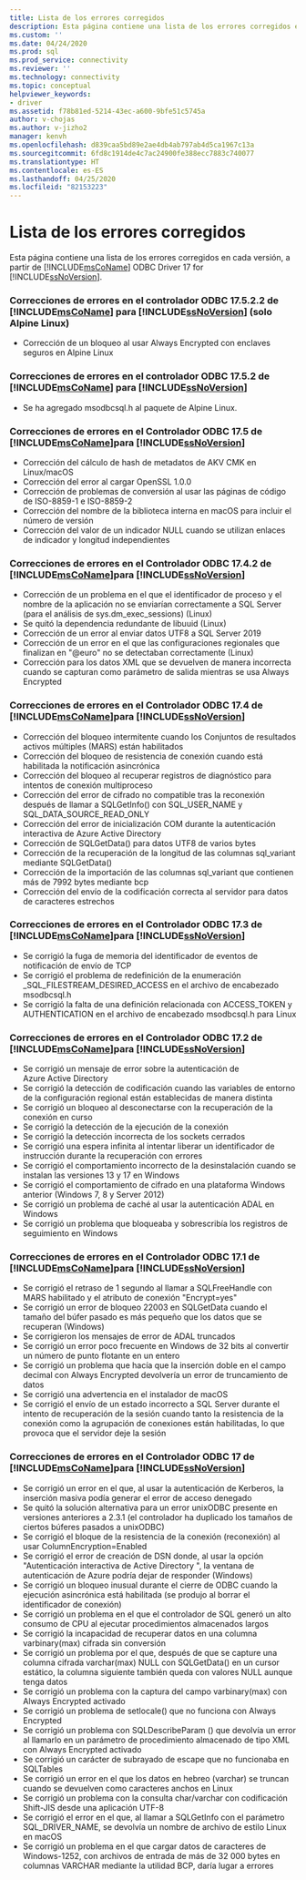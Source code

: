 ```yaml
---
title: Lista de los errores corregidos
description: Esta página contiene una lista de los errores corregidos en cada versión, a partir de Microsoft ODBC Driver 17 for SQL Server.
ms.custom: ''
ms.date: 04/24/2020
ms.prod: sql
ms.prod_service: connectivity
ms.reviewer: ''
ms.technology: connectivity
ms.topic: conceptual
helpviewer_keywords:
- driver
ms.assetid: f78b81ed-5214-43ec-a600-9bfe51c5745a
author: v-chojas
ms.author: v-jizho2
manager: kenvh
ms.openlocfilehash: d839caa5bd89e2ae4db4ab797ab4d5ca1967c13a
ms.sourcegitcommit: 6fd8c1914de4c7ac24900fe388ecc7883c740077
ms.translationtype: HT
ms.contentlocale: es-ES
ms.lasthandoff: 04/25/2020
ms.locfileid: "82153223"
---
```

# <a name="list-of-bugs-fixed"></a>Lista de los errores corregidos

Esta página contiene una lista de los errores corregidos en cada versión, a partir de [!INCLUDE[msCoName](../../includes/msconame_md.md)] ODBC Driver 17 for [!INCLUDE[ssNoVersion](../../includes/ssnoversion-md.md)].

### <a name="bug-fixes-in-the-msconame-odbc-driver-17522-for-ssnoversion-alpine-linux-only"></a>Correcciones de errores en el controlador ODBC 17.5.2.2 de [!INCLUDE[msCoName](../../includes/msconame_md.md)] para [!INCLUDE[ssNoVersion](../../includes/ssnoversion-md.md)] (solo Alpine Linux)

- Corrección de un bloqueo al usar Always Encrypted con enclaves seguros en Alpine Linux

### <a name="bug-fixes-in-the-msconame-odbc-driver-1752-for-ssnoversion"></a>Correcciones de errores en el controlador ODBC 17.5.2 de [!INCLUDE[msCoName](../../includes/msconame_md.md)] para [!INCLUDE[ssNoVersion](../../includes/ssnoversion-md.md)]

- Se ha agregado msodbcsql.h al paquete de Alpine Linux.

### <a name="bug-fixes-in-the-msconame-odbc-driver-175-for-ssnoversion"></a>Correcciones de errores en el Controlador ODBC 17.5 de [!INCLUDE[msCoName](../../includes/msconame_md.md)]para [!INCLUDE[ssNoVersion](../../includes/ssnoversion-md.md)]

- Corrección del cálculo de hash de metadatos de AKV CMK en Linux/macOS
- Corrección del error al cargar OpenSSL 1.0.0
- Corrección de problemas de conversión al usar las páginas de código de ISO-8859-1 e ISO-8859-2
- Corrección del nombre de la biblioteca interna en macOS para incluir el número de versión
- Corrección del valor de un indicador NULL cuando se utilizan enlaces de indicador y longitud independientes

### <a name="bug-fixes-in-the-msconame-odbc-driver-1742-for-ssnoversion"></a>Correcciones de errores en el Controlador ODBC 17.4.2 de [!INCLUDE[msCoName](../../includes/msconame_md.md)]para [!INCLUDE[ssNoVersion](../../includes/ssnoversion-md.md)]

 - Corrección de un problema en el que el identificador de proceso y el nombre de la aplicación no se enviarían correctamente a SQL Server (para el análisis de sys.dm_exec_sessions) (Linux)
 - Se quitó la dependencia redundante de libuuid (Linux)
 - Corrección de un error al enviar datos UTF8 a SQL Server 2019
 - Corrección de un error en el que las configuraciones regionales que finalizan en "@euro" no se detectaban correctamente (Linux)
 - Corrección para los datos XML que se devuelven de manera incorrecta cuando se capturan como parámetro de salida mientras se usa Always Encrypted

### <a name="bug-fixes-in-the-msconame-odbc-driver-174-for-ssnoversion"></a>Correcciones de errores en el Controlador ODBC 17.4 de [!INCLUDE[msCoName](../../includes/msconame_md.md)]para [!INCLUDE[ssNoVersion](../../includes/ssnoversion-md.md)]

- Corrección del bloqueo intermitente cuando los Conjuntos de resultados activos múltiples (MARS) están habilitados
- Corrección del bloqueo de resistencia de conexión cuando está habilitada la notificación asincrónica
- Corrección del bloqueo al recuperar registros de diagnóstico para intentos de conexión multiproceso
- Corrección del error de cifrado no compatible tras la reconexión después de llamar a SQLGetInfo() con SQL_USER_NAME y SQL_DATA_SOURCE_READ_ONLY
- Corrección del error de inicialización COM durante la autenticación interactiva de Azure Active Directory
- Corrección de SQLGetData() para datos UTF8 de varios bytes
- Corrección de la recuperación de la longitud de las columnas sql_variant mediante SQLGetData()
- Corrección de la importación de las columnas sql_variant que contienen más de 7992 bytes mediante bcp
- Corrección del envío de la codificación correcta al servidor para datos de caracteres estrechos

### <a name="bug-fixes-in-the-msconame-odbc-driver-173-for-ssnoversion"></a>Correcciones de errores en el Controlador ODBC 17.3 de [!INCLUDE[msCoName](../../includes/msconame_md.md)]para [!INCLUDE[ssNoVersion](../../includes/ssnoversion-md.md)]

- Se corrigió la fuga de memoria del identificador de eventos de notificación de envío de TCP
- Se corrigió el problema de redefinición de la enumeración _SQL_FILESTREAM_DESIRED_ACCESS en el archivo de encabezado msodbcsql.h
- Se corrigió la falta de una definición relacionada con ACCESS_TOKEN y AUTHENTICATION en el archivo de encabezado msodbcsql.h para Linux

### <a name="bug-fixes-in-the-msconame-odbc-driver-172-for-ssnoversion"></a>Correcciones de errores en el Controlador ODBC 17.2 de [!INCLUDE[msCoName](../../includes/msconame_md.md)]para [!INCLUDE[ssNoVersion](../../includes/ssnoversion-md.md)]

- Se corrigió un mensaje de error sobre la autenticación de Azure Active Directory
- Se corrigió la detección de codificación cuando las variables de entorno de la configuración regional están establecidas de manera distinta
- Se corrigió un bloqueo al desconectarse con la recuperación de la conexión en curso
- Se corrigió la detección de la ejecución de la conexión
- Se corrigió la detección incorrecta de los sockets cerrados
- Se corrigió una espera infinita al intentar liberar un identificador de instrucción durante la recuperación con errores
- Se corrigió el comportamiento incorrecto de la desinstalación cuando se instalan las versiones 13 y 17 en Windows
- Se corrigió el comportamiento de cifrado en una plataforma Windows anterior (Windows 7, 8 y Server 2012)
- Se corrigió un problema de caché al usar la autenticación ADAL en Windows
- Se corrigió un problema que bloqueaba y sobrescribía los registros de seguimiento en Windows

### <a name="bug-fixes-in-the-msconame-odbc-driver-171-for-ssnoversion"></a>Correcciones de errores en el Controlador ODBC 17.1 de [!INCLUDE[msCoName](../../includes/msconame_md.md)]para [!INCLUDE[ssNoVersion](../../includes/ssnoversion-md.md)]

- Se corrigió el retraso de 1 segundo al llamar a SQLFreeHandle con MARS habilitado y el atributo de conexión "Encrypt=yes"
- Se corrigió un error de bloqueo 22003 en SQLGetData cuando el tamaño del búfer pasado es más pequeño que los datos que se recuperan (Windows)
- Se corrigieron los mensajes de error de ADAL truncados
- Se corrigió un error poco frecuente en Windows de 32 bits al convertir un número de punto flotante en un entero
- Se corrigió un problema que hacía que la inserción doble en el campo decimal con Always Encrypted devolvería un error de truncamiento de datos
- Se corrigió una advertencia en el instalador de macOS
- Se corrigió el envío de un estado incorrecto a SQL Server durante el intento de recuperación de la sesión cuando tanto la resistencia de la conexión como la agrupación de conexiones están habilitadas, lo que provoca que el servidor deje la sesión

### <a name="bug-fixes-in-the-msconame-odbc-driver-17-for-ssnoversion"></a>Correcciones de errores en el Controlador ODBC 17 de [!INCLUDE[msCoName](../../includes/msconame_md.md)]para [!INCLUDE[ssNoVersion](../../includes/ssnoversion-md.md)]

- Se corrigió un error en el que, al usar la autenticación de Kerberos, la inserción masiva podía generar el error de acceso denegado
- Se quitó la solución alternativa para un error unixODBC presente en versiones anteriores a 2.3.1 (el controlador ha duplicado los tamaños de ciertos búferes pasados a unixODBC)
- Se corrigió el bloque de la resistencia de la conexión (reconexión) al usar ColumnEncryption=Enabled
- Se corrigió el error de creación de DSN donde, al usar la opción "Autenticación interactiva de Active Directory ", la ventana de autenticación de Azure podría dejar de responder (Windows)
- Se corrigió un bloqueo inusual durante el cierre de ODBC cuando la ejecución asincrónica está habilitada (se produjo al borrar el identificador de conexión)
- Se corrigió un problema en el que el controlador de SQL generó un alto consumo de CPU al ejecutar procedimientos almacenados largos
- Se corrigió la incapacidad de recuperar datos en una columna varbinary(max) cifrada sin conversión
- Se corrigió un problema por el que, después de que se capture una columna cifrada varchar(max) NULL con SQLGetData() en un cursor estático, la columna siguiente también queda con valores NULL aunque tenga datos
- Se corrigió un problema con la captura del campo varbinary(max) con Always Encrypted activado
- Se corrigió un problema de setlocale() que no funciona con Always Encrypted
- Se corrigió un problema con SQLDescribeParam () que devolvía un error al llamarlo en un parámetro de procedimiento almacenado de tipo XML con Always Encrypted activado
- Se corrigió un carácter de subrayado de escape que no funcionaba en SQLTables
- Se corrigió un error en el que los datos en hebreo (varchar) se truncan cuando se devuelven como caracteres anchos en Linux
- Se corrigió un problema con la consulta char/varchar con codificación Shift-JIS desde una aplicación UTF-8
- Se corrigió el error en el que, al llamar a SQLGetInfo con el parámetro SQL_DRIVER_NAME, se devolvía un nombre de archivo de estilo Linux en macOS
- Se corrigió un problema en el que cargar datos de caracteres de Windows-1252, con archivos de entrada de más de 32 000 bytes en columnas VARCHAR mediante la utilidad BCP, daría lugar a errores
